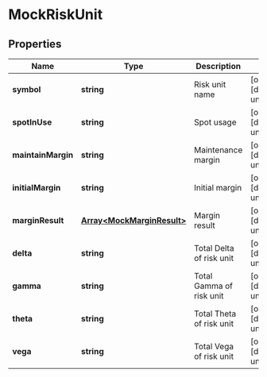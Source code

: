 # MockRiskUnit

## Properties

Name | Type | Description | Notes
------------ | ------------- | ------------- | -------------
**symbol** | **string** | Risk unit name | [optional] [default to undefined]
**spotInUse** | **string** | Spot usage | [optional] [default to undefined]
**maintainMargin** | **string** | Maintenance margin | [optional] [default to undefined]
**initialMargin** | **string** | Initial margin | [optional] [default to undefined]
**marginResult** | [**Array&lt;MockMarginResult&gt;**](MockMarginResult.md) | Margin result | [optional] [default to undefined]
**delta** | **string** | Total Delta of risk unit | [optional] [default to undefined]
**gamma** | **string** | Total Gamma of risk unit | [optional] [default to undefined]
**theta** | **string** | Total Theta of risk unit | [optional] [default to undefined]
**vega** | **string** | Total Vega of risk unit | [optional] [default to undefined]

